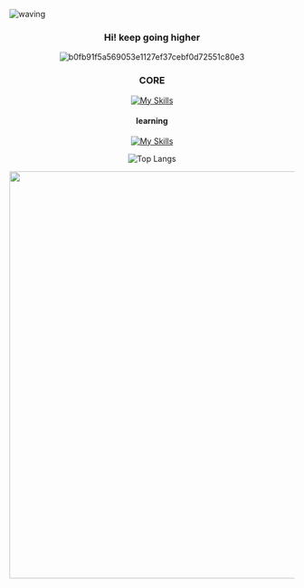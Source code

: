 ![waving](https://capsule-render.vercel.app/api?type=waving&height=250&text=HyangHoon!&fontAlign=72&fontAlignY=40&color=gradient)
<div align="center">

### Hi! keep going higher  
![b0fb91f5a569053e1127ef37cebf0d72551c80e3](https://github.com/wihyanghoon/wihyanghoon/assets/66665468/4dd7fcf7-6156-4a26-b138-0b6dcc30b98c)

### CORE
[![My Skills](https://skillicons.dev/icons?i=html,css,scss,js,ts,jquery,emotion,redux,nodejs,express,react,next,figma,postman,vscode,mongodb,webpack,babel&perline=3)](https://skillicons.dev)

#### learning
[![My Skills](https://skillicons.dev/icons?i=c,java,mysql)](https://skillicons.dev)


![Top Langs](https://github-readme-stats.vercel.app/api/top-langs/?username=wihyanghoon&hide_progress=true)

<img style="width:720px; display:block;" src="https://github.com/wihyanghoon/wihyanghoon/assets/66665468/4dd7fcf7-6156-4a26-b138-0b6dcc30b98c"/>
